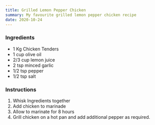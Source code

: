 ```yaml
---
title: Grilled Lemon Pepper Chicken
summary: My favourite grilled lemon pepper chicken recipe
date: 2020-10-24
---
```


### Ingredients
* 1 Kg Chicken Tenders
* 1 cup olive oil
* 2/3 cup lemon juice
* 2 tsp minced garlic
* 1/2 tsp pepper
* 1/2 tsp salt

### Instructions
1. Whisk Ingredients together
1. Add chicken to marinade
1. Allow to marinate for 8 hours
1. Grill chicken on a hot pan and add additional pepper as required.
